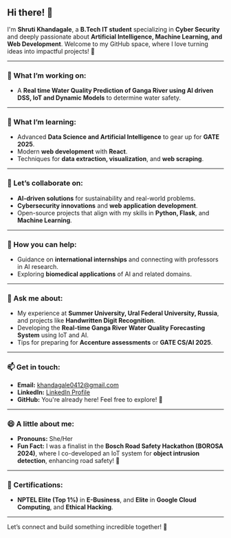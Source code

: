 ## Hi there! 👋

I'm **Shruti Khandagale**, a **B.Tech IT student** specializing in **Cyber Security** and deeply passionate about **Artificial Intelligence, Machine Learning, and Web Development**. Welcome to my GitHub space, where I love turning ideas into impactful projects! 🚀  

---

### 🔭 What I’m working on:
- A **Real time Water Quality Prediction of Ganga River using AI driven DSS, IoT and Dynamic Models** to determine water safety.  

---

### 🌱 What I’m learning:
- Advanced **Data Science and Artificial Intelligence** to gear up for **GATE 2025**.  
- Modern **web development** with **React**.  
- Techniques for **data extraction, visualization**, and **web scraping**.  

---

### 👯 Let’s collaborate on:
- **AI-driven solutions** for sustainability and real-world problems.  
- **Cybersecurity innovations** and **web application development**.  
- Open-source projects that align with my skills in **Python, Flask**, and **Machine Learning**.

---

### 🤔 How you can help:
- Guidance on **international internships** and connecting with professors in AI research.  
- Exploring **biomedical applications** of AI and related domains.

---

### 💬 Ask me about:
- My experience at **Summer University, Ural Federal University, Russia**, and projects like **Handwritten Digit Recognition**.  
- Developing the **Real-time Ganga River Water Quality Forecasting System** using IoT and AI.  
- Tips for preparing for **Accenture assessments** or **GATE CS/AI 2025**.

---

### 📫 Get in touch:
- **Email:** khandagale0412@gmail.com
- **LinkedIn:** [LinkedIn Profile](https://www.linkedin.com/in/shruti-khandagale/)  
- **GitHub:** You're already here! Feel free to explore! 🎉  

---

### 😄 A little about me:
- **Pronouns:** She/Her  
- **Fun Fact:** I was a finalist in the **Bosch Road Safety Hackathon (BOROSA 2024)**, where I co-developed an IoT system for **object intrusion detection**, enhancing road safety! 🚦  

---

### 🌟 Certifications:
- **NPTEL Elite (Top 1%)** in **E-Business**, and **Elite** in **Google Cloud Computing**, and **Ethical Hacking**.  

---

Let’s connect and build something incredible together! 🌟
